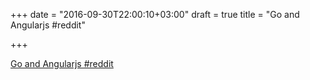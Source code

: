 +++
date = "2016-09-30T22:00:10+03:00"
draft = true
title = "Go and Angularjs  #reddit"

+++

<p><a href="https://t.co/BnyE26UMxZ">Go and Angularjs  #reddit</a></p>
